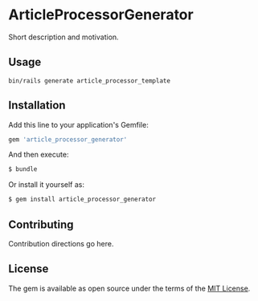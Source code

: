 # ArticleProcessorGenerator
Short description and motivation.

## Usage
`bin/rails generate article_processor_template`

## Installation
Add this line to your application's Gemfile:

```ruby
gem 'article_processor_generator'
```

And then execute:
```bash
$ bundle
```

Or install it yourself as:
```bash
$ gem install article_processor_generator
```

## Contributing
Contribution directions go here.

## License
The gem is available as open source under the terms of the [MIT License](http://opensource.org/licenses/MIT).
